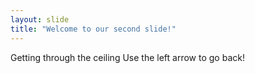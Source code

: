 ```yaml
---
layout: slide
title: "Welcome to our second slide!"
---
```

Getting through the ceiling
Use the left arrow to go back!